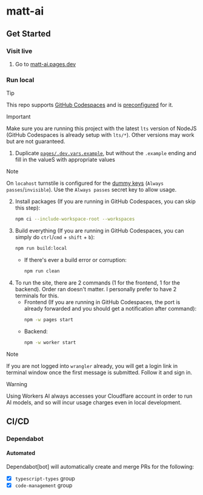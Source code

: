 # matt-ai

## Get Started

### Visit live

1. Go to [matt-ai.pages.dev](https://matt-ai.pages.dev)

### Run local

> [!TIP]
> This repo supports [GitHub Codespaces](https://github.com/features/codespaces) and is [preconfigured](.devcontainer) for it.

> [!IMPORTANT]  
> Make sure you are running this project with the latest `lts` version of NodeJS (GitHub Codespaces is already setup with `lts/*`). Other versions may work but are not guaranteed.

1. Duplicate [`pages/.dev.vars.example`](pages/.dev.vars.example), but without the `.example` ending and fill in the valueS with appropriate values

> [!NOTE]  
> On `locahost` turnstile is configured for the [dummy keys](https://developers.cloudflare.com/turnstile/reference/testing/#dummy-sitekeys-and-secret-keys) (`Always passes`/`invisible`). Use the `Always passes` secret key to allow usage.

2. Install packages (If you are running in GitHub Codespaces, you can skip this step):
    ```bash
    npm ci --include-workspace-root --workspaces
    ```
3. Build everything (If you are running in GitHub Codespaces, you can simply do `ctrl`/`cmd` + `shift` + `b`):
    ```bash
    npm run build:local
    ```
    - If there's ever a build error or corruption:
        ```bash
        npm run clean
        ```
4. To run the site, there are 2 commands (1 for the frontend, 1 for the backend). Order ran doesn't matter. I personally prefer to have 2 terminals for this.
    - Frontend (If you are running in GitHub Codespaces, the port is already forwarded and you should get a notification after command):
        ```bash
        npm -w pages start
        ```
    - Backend:
        ```bash
        npm -w worker start
        ```

> [!NOTE]  
> If you are not logged into `wrangler` already, you will get a login link in terminal window once the first message is submitted. Follow it and sign in.

> [!WARNING]  
> Using Workers AI always accesses your Cloudflare account in order to run AI models, and so will incur usage charges even in local development.

## CI/CD

### Dependabot

#### Automated

Dependabot[bot] will automatically create and merge PRs for the following:

-   [x] `typescript-types` group
-   [x] `code-management` group
